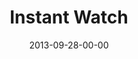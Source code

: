 ---
layout: message
category: message
series: "#culture"
title: "Instant Watch"
date: 2013-09-28-00-00
message_id: 821
program-description: "Program - Wk2 #culture"
program: "http://www.crossroads.net/players/media/hq/09_28-29_13Program_LO.pdf"
program-title: "Instant Watch"
video-description: "Brian Tome talks about living in an #instantwatch world."
video-title: "Instant Watch"
video: "https://s3.amazonaws.com/crossroadsvideomessages/culture_02.mp4"
video-poster: "https://www.crossroads.net/uploadedfiles/culture_02_still.jpg"
audio-description: "Brian Tome talks about living in an #instantwatch world."
audio: "http://www.crossroads.net/players/media/hq/culture_02.mp3"
audio-title: "Instant Watch"
audio-duration: "31:58"
---